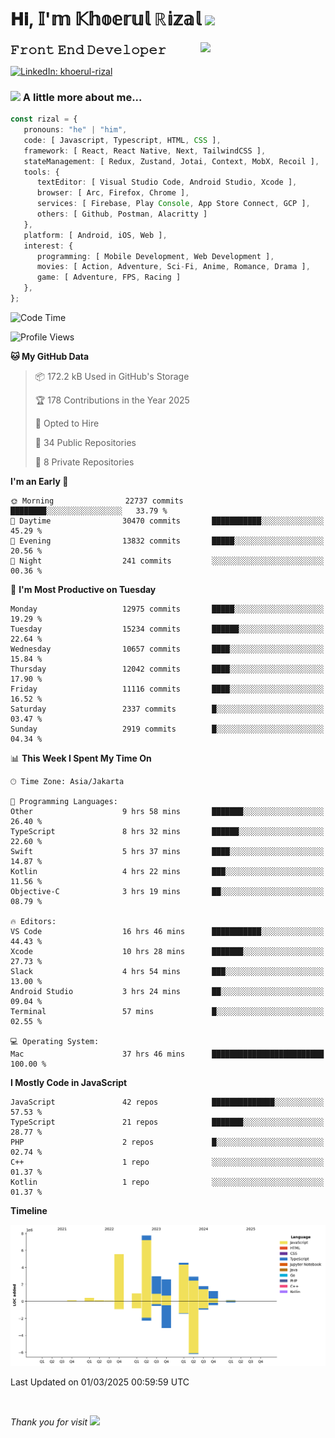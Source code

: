 <h1> 𝐇𝐢, 𝕀'𝕞 𝕂𝕙𝕠𝕖𝕣𝕦𝕝 ℝ𝕚𝕫𝕒𝕝 <img src="https://media.giphy.com/media/mGcNjsfWAjY5AEZNw6/giphy.gif" width="50"></h1>
<img align='right' src="https://media.giphy.com/media/v1.Y2lkPTc5MGI3NjExOWI2ajR2NGJubzBsZHFuaHMwajRrcDNsNXJwOG8yb3F0NjhkNXF4OSZlcD12MV9pbnRlcm5hbF9naWZfYnlfaWQmY3Q9cw/fkZukR450RQ1qnGaq9/giphy.gif" width="200">
<strong style="font-size:20px;">𝙵𝚛𝚘𝚗𝚝 𝙴𝚗𝚍 𝙳𝚎𝚟𝚎𝚕𝚘𝚙𝚎𝚛</strong>
</p></em>

[![LinkedIn: khoerul-rizal](https://img.shields.io/badge/khoerul--rizal-blue?style=flat-square&logo=Linkedin&logoColor=white&link=https://www.linkedin.com/in/khoerul-rizal/)](https://www.linkedin.com/in/khoerul-rizal/)

### <img src="https://media.giphy.com/media/VgCDAzcKvsR6OM0uWg/giphy.gif" width="50"> A little more about me...

```typescript
const rizal = {
   pronouns: "he" | "him",
   code: [ Javascript, Typescript, HTML, CSS ],
   framework: [ React, React Native, Next, TailwindCSS ],
   stateManagement: [ Redux, Zustand, Jotai, Context, MobX, Recoil ],
   tools: {
      textEditor: [ Visual Studio Code, Android Studio, Xcode ],
      browser: [ Arc, Firefox, Chrome ],
      services: [ Firebase, Play Console, App Store Connect, GCP ],
      others: [ Github, Postman, Alacritty ]
   },
   platform: [ Android, iOS, Web ],
   interest: {
      programming: [ Mobile Development, Web Development ],
      movies: [ Action, Adventure, Sci-Fi, Anime, Romance, Drama ],
      game: [ Adventure, FPS, Racing ]
   },
};
```

<!--START_SECTION:waka-->
![Code Time](http://img.shields.io/badge/Code%20Time-2%2C290%20hrs%2038%20mins-blue)

![Profile Views](http://img.shields.io/badge/Profile%20Views-0-blue)

**🐱 My GitHub Data** 

> 📦 172.2 kB Used in GitHub's Storage 
 > 
> 🏆 178 Contributions in the Year 2025
 > 
> 💼 Opted to Hire
 > 
> 📜 34 Public Repositories 
 > 
> 🔑 8 Private Repositories 
 > 
**I'm an Early 🐤** 

```text
🌞 Morning                22737 commits       ████████░░░░░░░░░░░░░░░░░   33.79 % 
🌆 Daytime                30470 commits       ███████████░░░░░░░░░░░░░░   45.29 % 
🌃 Evening                13832 commits       █████░░░░░░░░░░░░░░░░░░░░   20.56 % 
🌙 Night                  241 commits         ░░░░░░░░░░░░░░░░░░░░░░░░░   00.36 % 
```
📅 **I'm Most Productive on Tuesday** 

```text
Monday                   12975 commits       █████░░░░░░░░░░░░░░░░░░░░   19.29 % 
Tuesday                  15234 commits       ██████░░░░░░░░░░░░░░░░░░░   22.64 % 
Wednesday                10657 commits       ████░░░░░░░░░░░░░░░░░░░░░   15.84 % 
Thursday                 12042 commits       ████░░░░░░░░░░░░░░░░░░░░░   17.90 % 
Friday                   11116 commits       ████░░░░░░░░░░░░░░░░░░░░░   16.52 % 
Saturday                 2337 commits        █░░░░░░░░░░░░░░░░░░░░░░░░   03.47 % 
Sunday                   2919 commits        █░░░░░░░░░░░░░░░░░░░░░░░░   04.34 % 
```


📊 **This Week I Spent My Time On** 

```text
🕑︎ Time Zone: Asia/Jakarta

💬 Programming Languages: 
Other                    9 hrs 58 mins       ███████░░░░░░░░░░░░░░░░░░   26.40 % 
TypeScript               8 hrs 32 mins       ██████░░░░░░░░░░░░░░░░░░░   22.60 % 
Swift                    5 hrs 37 mins       ████░░░░░░░░░░░░░░░░░░░░░   14.87 % 
Kotlin                   4 hrs 22 mins       ███░░░░░░░░░░░░░░░░░░░░░░   11.56 % 
Objective-C              3 hrs 19 mins       ██░░░░░░░░░░░░░░░░░░░░░░░   08.79 % 

🔥 Editors: 
VS Code                  16 hrs 46 mins      ███████████░░░░░░░░░░░░░░   44.43 % 
Xcode                    10 hrs 28 mins      ███████░░░░░░░░░░░░░░░░░░   27.73 % 
Slack                    4 hrs 54 mins       ███░░░░░░░░░░░░░░░░░░░░░░   13.00 % 
Android Studio           3 hrs 24 mins       ██░░░░░░░░░░░░░░░░░░░░░░░   09.04 % 
Terminal                 57 mins             █░░░░░░░░░░░░░░░░░░░░░░░░   02.55 % 

💻 Operating System: 
Mac                      37 hrs 46 mins      █████████████████████████   100.00 % 
```

**I Mostly Code in JavaScript** 

```text
JavaScript               42 repos            ██████████████░░░░░░░░░░░   57.53 % 
TypeScript               21 repos            ███████░░░░░░░░░░░░░░░░░░   28.77 % 
PHP                      2 repos             █░░░░░░░░░░░░░░░░░░░░░░░░   02.74 % 
C++                      1 repo              ░░░░░░░░░░░░░░░░░░░░░░░░░   01.37 % 
Kotlin                   1 repo              ░░░░░░░░░░░░░░░░░░░░░░░░░   01.37 % 
```



**Timeline**

![Lines of Code chart](https://raw.githubusercontent.com/khoerulrizal/khoerulrizal/main/assets/bar_graph.png)


 Last Updated on 01/03/2025 00:59:59 UTC
<!--END_SECTION:waka-->
</details>
<br/>

<em>Thank you for visit</em> <img src="https://media.giphy.com/media/v1.Y2lkPTc5MGI3NjExcHdvNm1qZWtjaGw0ZjdwM3Z3NnY2dHlueTVuODBta2FiY20wM2YybSZlcD12MV9pbnRlcm5hbF9naWZfYnlfaWQmY3Q9cw/tV25tpdKqdFa9x81k2/giphy.gif" width="40">
